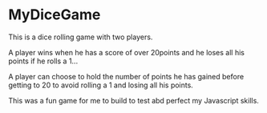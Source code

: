 # MyDiceGame

This is a dice rolling game with two players.

A player wins when he has a score of over 20points and he loses all his points if he rolls a 1...

 A player can choose to hold the number of points he has gained before getting to 20 to avoid rolling a 1 and losing all his points.
 
 This was a fun game for me to build to test abd perfect my Javascript skills.
